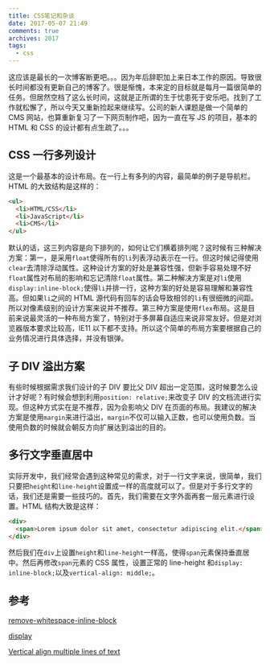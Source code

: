 ```yaml
---
title: CSS笔记和杂谈
date: 2017-05-07 21:49
comments: true
archives: 2017
tags:
  - css
---
```


这应该是最长的一次博客断更吧。。。因为年后辞职加上来日本工作的原因。导致很长时间都没有更新自己的博客了。很是惭愧，本来定的目标就是每月一篇很简单的任务。但居然空档了这么长时间，这就是正所谓的生于忧患死于安乐吧。找到了工作就松懈了，所以今天又重新捡起来继续写。公司的新人课题是做一个简单的 CMS 网站，也算重新复习了一下网页制作吧，因为一直在写 JS 的项目，基本的 HTML 和 CSS 的设计都有点生疏了。。。

## CSS 一行多列设计

这是一个最基本的设计布局。在一行上有多列的内容，最简单的例子是导航栏。HTML 的大致结构是这样的：

```html
<ul>
  <li>HTML/CSS</li>
  <li>JavaScript</li>
  <li>CMS</li>
</ul>
```

默认的话，这三列内容是向下排列的，如何让它们横着排列呢？这时候有三种解决方案：第一，是采用`float`使得所有的`li`列表浮动表示在一行。但这时候记得使用`clear`去清除浮动属性。这种设计方案的好处是兼容性强，但新手容易处理不好`float`属性对布局的影响和忘记清除`float`属性。第二种解决方案是对`li`使用`display:inline-block;`使得`li`并排一行，这种方案的好处是容易理解和兼容性高。但如果`li`之间的 HTML 源代码有回车的话会导致相邻的`li`有很细微的间距。所以对像素级别的设计方案来说并不推荐。第三种方案是使用`flex`布局。这是目前来说最灵活的一种布局方案了，特别对于多屏幕自适应来说非常友好。但是对浏览器版本要求比较高，IE11 以下都不支持。所以这个简单的布局方案要根据自己的业务情况进行具体选择，并没有银弹。

## 子 DIV 溢出方案

有些时候根据需求我们设计的子 DIV 要比父 DIV 超出一定范围，这时候要怎么设计才好呢？有时候会想到利用`position: relative;`来改变子 DIV 的文档流进行实现。但这种方式实在是不推荐，因为会影响父 DIV 在页面的布局。我建议的解决方案是使用`margin`来进行溢出，`margin`不仅可以输入正数，也可以使用负数。当使用负数的时候就会朝反方向扩展达到溢出的目的。

## 多行文字垂直居中

实际开发中，我们经常会遇到这种常见的需求，对于一行文字来说，很简单，我们只要把`height`和`line-height`设置成一样的高度就可以了。但是对于多行文字的话，我们还是需要一些技巧的。首先，我们需要在文字外面再套一层元素进行设置。HTML 结构大致是这样：

```html
<div>
  <span>Lorem ipsum dolor sit amet, consectetur adipiscing elit.</span>
</div>
```

然后我们在`div`上设置`height`和`line-height`一样高，使得`span`元素保持垂直居中。然后再修改`span`元素的 CSS 属性，设置正常的 line-height 和`display: inline-block;`以及`vertical-align: middle;`。

## 参考

[remove-whitespace-inline-block](https://davidwalsh.name/remove-whitespace-inline-block)

[display](https://developer.mozilla.org/en-US/docs/Web/CSS/display)

[Vertical align multiple lines of text](https://codepen.io/CucuIonel/pen/espDH)
